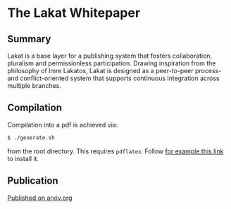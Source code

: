 # The Lakat Whitepaper

## Summary
Lakat is a base layer for a publishing system that fosters collaboration, pluralism and permissionless participation. Drawing inspiration from the philosophy of Imre Lakatos, Lakat is designed as a peer-to-peer process- and conflict-oriented system that supports continuous integration across multiple branches. 


## Compilation
Compilation into a pdf is achieved via:
```sh
$ ./generate.sh
``` 
from the root directory. This requires `pdflatex`. Follow [for example this link](https://gist.github.com/rain1024/98dd5e2c6c8c28f9ea9d) to install it.

## Publication

[Published on arxiv.org](https://arxiv.org/abs/2306.09298)